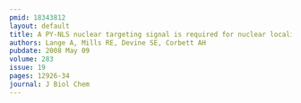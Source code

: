 ```yaml
---
pmid: 18343812
layout: default
title: A PY-NLS nuclear targeting signal is required for nuclear localization and function of the Saccharomyces cerevisiae mRNA-binding protein Hrp1.
authors: Lange A, Mills RE, Devine SE, Corbett AH
pubdate: 2008 May 09
volume: 283
issue: 19
pages: 12926-34
journal: J Biol Chem
---
```

